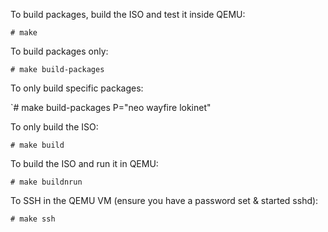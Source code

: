 To build packages, build the ISO and test it inside QEMU:

  `# make`

To build packages only:

  `# make build-packages`

To only build specific packages:

  `# make build-packages P="neo wayfire lokinet"

To only build the ISO:

  `# make build`

To build the ISO and run it in QEMU:

  `# make buildnrun`

To SSH in the QEMU VM (ensure you have a password set & started sshd):

  `# make ssh`


